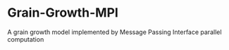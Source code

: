 # Grain-Growth-MPI
A grain growth model implemented by Message Passing Interface parallel computation
